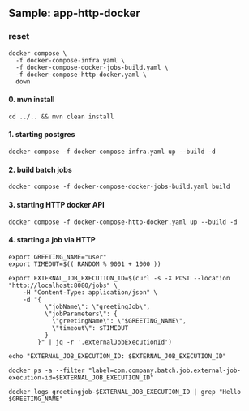 ## Sample: app-http-docker

### reset

```shell
docker compose \
  -f docker-compose-infra.yaml \
  -f docker-compose-docker-jobs-build.yaml \
  -f docker-compose-http-docker.yaml \
  down
```

#### 0. mvn install
```shell
cd ../.. && mvn clean install
```

#### 1. starting postgres
```shell
docker compose -f docker-compose-infra.yaml up --build -d
```

#### 2. build batch jobs
```shell
docker compose -f docker-compose-docker-jobs-build.yaml build
```

#### 3. starting HTTP docker API
```shell
docker compose -f docker-compose-http-docker.yaml up --build -d
```

#### 4. starting a job via HTTP

```shell
export GREETING_NAME="user"
export TIMEOUT=$(( RANDOM % 9001 + 1000 ))

export EXTERNAL_JOB_EXECUTION_ID=$(curl -s -X POST --location "http://localhost:8080/jobs" \
    -H "Content-Type: application/json" \
    -d "{
          \"jobName\": \"greetingJob\",
          \"jobParameters\": {
            \"greetingName\": \"$GREETING_NAME\",
            \"timeout\": $TIMEOUT
          }
        }" | jq -r '.externalJobExecutionId')

echo "EXTERNAL_JOB_EXECUTION_ID: $EXTERNAL_JOB_EXECUTION_ID"
```

```shell
docker ps -a --filter "label=com.company.batch.job.external-job-execution-id=$EXTERNAL_JOB_EXECUTION_ID"
```

```shell
docker logs greetingjob-$EXTERNAL_JOB_EXECUTION_ID | grep "Hello $GREETING_NAME"
```